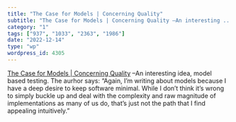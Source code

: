 ```yaml
---
title: "The Case for Models | Concerning Quality"
subtitle: "The Case for Models | Concerning Quality –An interesting ..."
category: "1"
tags: ["937", "1033", "2363", "1986"]
date: "2022-12-14"
type: "wp"
wordpress_id: 4305
---
```

[ The Case for Models | Concerning Quality]( https://concerningquality.com/models/) –An interesting idea, model based testing. The aurhor says: “Again, I’m writing about models because I have a deep desire to keep software minimal. While I don’t think it’s wrong to simply buckle up and deal with the complexity and raw magnitude of implementations as many of us do, that’s just not the path that I find appealing intuitively.”